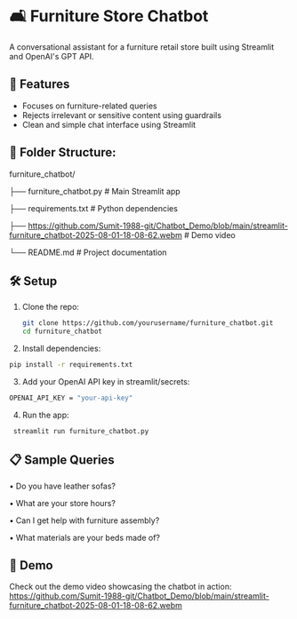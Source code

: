 # 🛋️ Furniture Store Chatbot

A  conversational assistant for a furniture retail store built using Streamlit and OpenAI's GPT API.

## 🚀 Features
- Focuses on furniture-related queries
- Rejects irrelevant or sensitive content using guardrails
- Clean and simple chat interface using Streamlit

## 📁 Folder Structure:
furniture_chatbot/

├── furniture_chatbot.py      # Main Streamlit app

├── requirements.txt          # Python dependencies

├── https://github.com/Sumit-1988-git/Chatbot_Demo/blob/main/streamlit-furniture_chatbot-2025-08-01-18-08-62.webm  # Demo video

└── README.md                 # Project documentation


## 🛠️ Setup

1. Clone the repo:
   ```bash
   git clone https://github.com/yourusername/furniture_chatbot.git
   cd furniture_chatbot

2. Install dependencies:
```bash
pip install -r requirements.txt
```

3. Add your OpenAI API key in streamlit/secrets:
```bash
OPENAI_API_KEY = "your-api-key"
```

4. Run the app:
```bash
 streamlit run furniture_chatbot.py
```

## 📋 Sample Queries
•	Do you have leather sofas?

•	What are your store hours?

•	Can I get help with furniture assembly?

•	What materials are your beds made of?

## 🎥 Demo
Check out the demo video showcasing the chatbot in action:
https://github.com/Sumit-1988-git/Chatbot_Demo/blob/main/streamlit-furniture_chatbot-2025-08-01-18-08-62.webm


